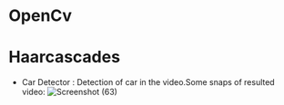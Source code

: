 # OpenCv
# Haarcascades
* Car Detector : Detection of car in the video.Some snaps of resulted video:
![Screenshot (63)](https://user-images.githubusercontent.com/51924622/92773691-72942700-f3ba-11ea-8298-f1eecb2dabd6.png)
